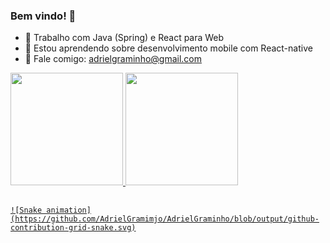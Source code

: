 ### Bem vindo! 👋

- 🔭 Trabalho com Java (Spring) e React para Web
- 🌱 Estou aprendendo sobre desenvolvimento mobile com React-native
- 💬 Fale comigo: adrielgraminho@gmail.com

<div>
  <a href="https://github.com/AdrielGraminho">
  <img height="180em" src="https://github-readme-stats.vercel.app/api?username=AdrielGraminho&show_icons=true&theme=dracula&include_all_commits=true&count_private=true"/>
  <img height="180em" src="https://github-readme-stats.vercel.app/api/top-langs/?username=AdrielGraminho&layout=compact&langs_count=7&theme=dracula"/>
</div>

  ##
  
    ![Snake animation](https://github.com/AdrielGramimjo/AdrielGraminho/blob/output/github-contribution-grid-snake.svg)

